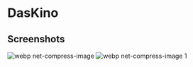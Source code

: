 # DasKino

## Screenshots
![webp net-compress-image](https://user-images.githubusercontent.com/7486205/37425297-db9afb16-27e8-11e8-96e3-734e51e36c22.jpg)
![webp net-compress-image 1](https://user-images.githubusercontent.com/7486205/37425651-19863aa2-27ea-11e8-981c-5cce9d8bea09.jpg)
